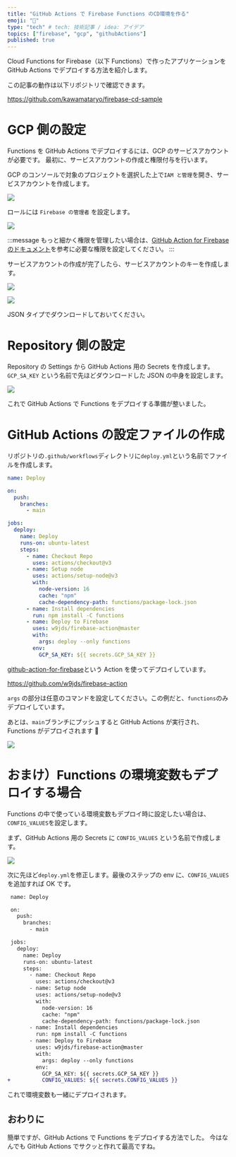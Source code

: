 ```yaml
---
title: "GitHub Actions で Firebase Functions のCD環境を作る"
emoji: "🚚"
type: "tech" # tech: 技術記事 / idea: アイデア
topics: ["firebase", "gcp", "githubActions"]
published: true
---
```


Cloud Functions for Firebase（以下 Functions）で作ったアプリケーションを GitHub Actions でデプロイする方法を紹介します。

この記事の動作は以下リポジトリで確認できます。

https://github.com/kawamataryo/firebase-cd-sample

# GCP 側の設定

Functions を GitHub Actions でデプロイするには、GCP のサービスアカウントが必要です。
最初に、サービスアカウントの作成と権限付与を行います。

GCP のコンソールで対象のプロジェクトを選択した上で`IAM と管理`を開き、サービスアカウントを作成します。

![](/images/c450a7eac006c5/2023-03-01-17-39-04.png)

ロールには `Firebase の管理者` を設定します。

![](/images/c450a7eac006c5/2023-03-01-17-40-38.png)

:::message
もっと細かく権限を管理したい場合は、[GitHub Action for Firebase のドキュメント](https://github.com/marketplace/actions/github-action-for-firebase#environment-variables)を参考に必要な権限を設定してください。
:::

サービスアカウントの作成が完了したら、サービスアカウントのキーを作成します。

![](/images/c450a7eac006c5/2023-03-01-17-41-38.png)

![](/images/c450a7eac006c5/2023-03-01-17-42-36.png)

JSON タイプでダウンロードしておいてください。

# Repository 側の設定

Repository の Settings から GitHub Actions 用の Secrets を作成します。
`GCP_SA_KEY` という名前で先ほどダウンロードした JSON の中身を設定します。

![](/images/c450a7eac006c5/2023-03-01-17-46-46.png)

これで GitHub Actions で Functions をデプロイする準備が整いました。

# GitHub Actions の設定ファイルの作成

リポジトリの`.github/workflows`ディレクトリに`deploy.yml`という名前でファイルを作成します。

```yml
name: Deploy

on:
  push:
    branches:
      - main

jobs:
  deploy:
    name: Deploy
    runs-on: ubuntu-latest
    steps:
      - name: Checkout Repo
        uses: actions/checkout@v3
      - name: Setup node
        uses: actions/setup-node@v3
        with:
          node-version: 16
          cache: "npm"
          cache-dependency-path: functions/package-lock.json
      - name: Install dependencies
        run: npm install -C functions
      - name: Deploy to Firebase
        uses: w9jds/firebase-action@master
        with:
          args: deploy --only functions
        env:
          GCP_SA_KEY: ${{ secrets.GCP_SA_KEY }}
```

[github-action-for-firebase](https://github.com/marketplace/actions/github-action-for-firebase#environment-variables)という Action を使ってデプロイしています。

https://github.com/w9jds/firebase-action

`args` の部分は任意のコマンドを設定してください。この例だと、`functions`のみデプロイしています。

あとは、`main`ブランチにプッシュすると GitHub Actions が実行され、Functions がデプロイされます 🚀

![](/images/c450a7eac006c5/2023-03-01-18-00-33.png)

# おまけ）Functions の環境変数もデプロイする場合

Functions の中で使っている環境変数もデプロイ時に設定したい場合は、`CONFIG_VALUES`を設定します。

まず、GitHub Actions 用の Secrets に `CONFIG_VALUES` という名前で作成します。

![](/images/c450a7eac006c5/2023-03-01-17-54-15.png)

次に先ほど`deploy.yml`を修正します。最後のステップの env に、`CONFIG_VALUES`を追加すれば OK です。

```diff yml:deploy.yml
 name: Deploy

 on:
   push:
     branches:
       - main

 jobs:
   deploy:
     name: Deploy
     runs-on: ubuntu-latest
     steps:
       - name: Checkout Repo
         uses: actions/checkout@v3
       - name: Setup node
         uses: actions/setup-node@v3
         with:
           node-version: 16
           cache: "npm"
           cache-dependency-path: functions/package-lock.json
       - name: Install dependencies
         run: npm install -C functions
       - name: Deploy to Firebase
         uses: w9jds/firebase-action@master
         with:
           args: deploy --only functions
         env:
           GCP_SA_KEY: ${{ secrets.GCP_SA_KEY }}
+          CONFIG_VALUES: ${{ secrets.CONFIG_VALUES }}
```

これで環境変数も一緒にデプロイされます。

## おわりに

簡単ですが、GitHub Actions で Functions をデプロイする方法でした。
今はなんでも GitHub Actions でサクッと作れて最高ですね。
